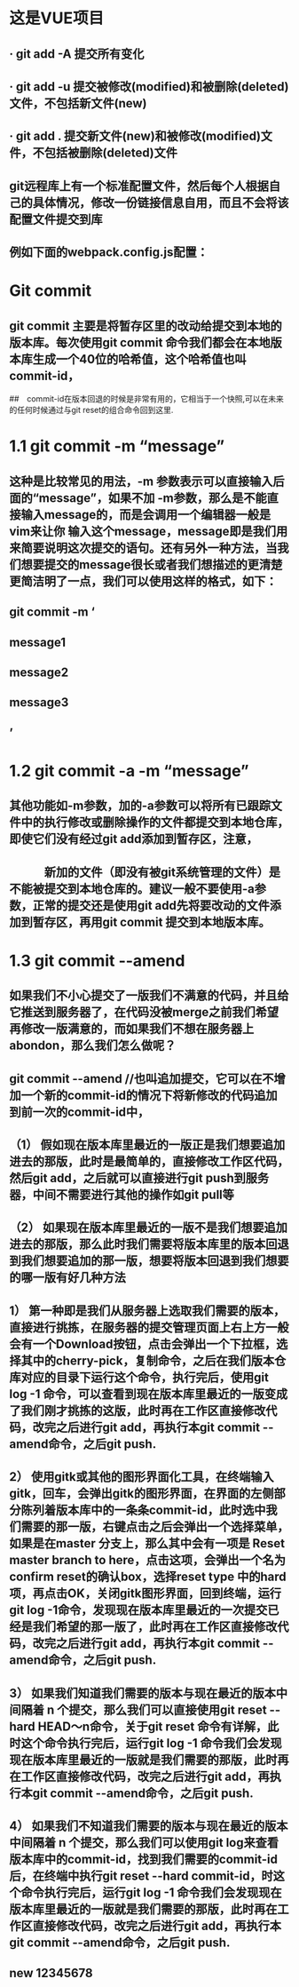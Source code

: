 # 这是VUE项目

## ·  git add -A  提交所有变化

## ·  git add -u  提交被修改(modified)和被删除(deleted)文件，不包括新文件(new)

## ·  git add .  提交新文件(new)和被修改(modified)文件，不包括被删除(deleted)文件

## git远程库上有一个标准配置文件，然后每个人根据自己的具体情况，修改一份链接信息自用，而且不会将该配置文件提交到库

## 例如下面的webpack.config.js配置：


#  Git commit

##  git commit 主要是将暂存区里的改动给提交到本地的版本库。每次使用git commit 命令我们都会在本地版本库生成一个40位的哈希值，这个哈希值也叫commit-id，
##　commit-id在版本回退的时候是非常有用的，它相当于一个快照,可以在未来的任何时候通过与git reset的组合命令回到这里.

#  1.1 git commit -m “message”

##    这种是比较常见的用法，-m 参数表示可以直接输入后面的“message”，如果不加 -m参数，那么是不能直接输入message的，而是会调用一个编辑器一般是vim来让你 输入这个message，message即是我们用来简要说明这次提交的语句。还有另外一种方法，当我们想要提交的message很长或者我们想描述的更清楚更简洁明了一点，我们可以使用这样的格式，如下：
##          git commit -m ‘

##         message1

##         message2

##         message3

 ##        ’

 #  1.2 git commit -a -m “message”

 ## 其他功能如-m参数，加的-a参数可以将所有已跟踪文件中的执行修改或删除操作的文件都提交到本地仓库，即使它们没有经过git add添加到暂存区，注意，

 ## 　　　新加的文件（即没有被git系统管理的文件）是不能被提交到本地仓库的。建议一般不要使用-a参数，正常的提交还是使用git add先将要改动的文件添加到暂存区，再用git commit 提交到本地版本库。

 #   1.3 git commit --amend

 ##         如果我们不小心提交了一版我们不满意的代码，并且给它推送到服务器了，在代码没被merge之前我们希望再修改一版满意的，而如果我们不想在服务器上   abondon，那么我们怎么做呢？

 ##        git commit --amend //也叫追加提交，它可以在不增加一个新的commit-id的情况下将新修改的代码追加到前一次的commit-id中，

 ##      （1） 假如现在版本库里最近的一版正是我们想要追加进去的那版，此时是最简单的，直接修改工作区代码，然后git add，之后就可以直接进行git push到服务 器，中间不需要进行其他的操作如git pull等

 ##      （2） 如果现在版本库里最近的一版不是我们想要追加进去的那版，那么此时我们需要将版本库里的版本回退到我们想要追加的那一版，想要将版本回退到我们想要的哪一版有好几种方法

 ##           1） 第一种即是我们从服务器上选取我们需要的版本，直接进行挑拣，在服务器的提交管理页面上右上方一般会有一个Download按钮，点击会弹出一个下拉框，选择其中的cherry-pick，复制命令，之后在我们版本仓库对应的目录下运行这个命令，执行完后，使用git log -1 命令，可以查看到现在版本库里最近的一版变成了我们刚才挑拣的这版，此时再在工作区直接修改代码，改完之后进行git add，再执行本git commit --amend命令，之后git push.

##            2） 使用gitk或其他的图形界面化工具，在终端输入 gitk，回车，会弹出gitk的图形界面，在界面的左侧部分陈列着版本库中的一条条commit-id，此时选中我们需要的那一版，右键点击之后会弹出一个选择菜单，如果是在master  分支上，那么其中会有一项是 Reset master branch to here，点击这项，会弹出一个名为confirm reset的确认box，选择reset type 中的hard项，再点击OK，关闭gitk图形界面，回到终端，运行git log -1命令，发现现在版本库里最近的一次提交已经是我们希望的那一版了，此时再在工作区直接修改代码，改完之后进行git add，再执行本git commit --amend命令，之后git push.

##           3） 如果我们知道我们需要的版本与现在最近的版本中间隔着 n 个提交，那么我们可以直接使用git reset --hard HEAD～n命令，关于git reset 命令有详解，此时这个命令执行完后，运行git log -1 命令我们会发现现在版本库里最近的一版就是我们需要的那版，此时再在工作区直接修改代码，改完之后进行git add，再执行本git commit --amend命令，之后git push.

##            4） 如果我们不知道我们需要的版本与现在最近的版本中间隔着 n 个提交，那么我们可以使用git log来查看版本库中的commit-id，找到我们需要的commit-id后，在终端中执行git reset --hard commit-id，时这个命令执行完后，运行git log -1 命令我们会发现现在版本库里最近的一版就是我们需要的那版，此时再在工作区直接修改代码，改完之后进行git add，再执行本git commit --amend命令，之后git push.
 

##  new    12345678

